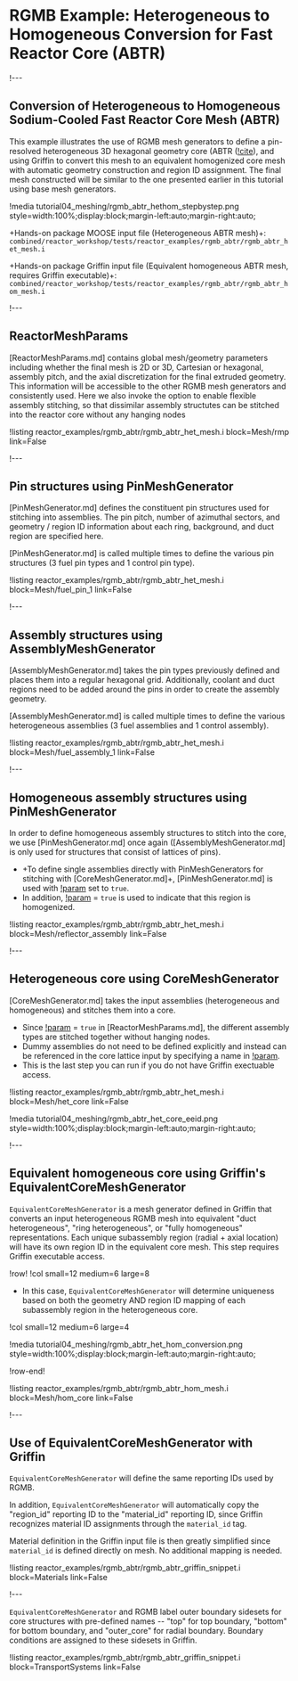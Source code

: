 # RGMB Example: Heterogeneous to Homogeneous Conversion for Fast Reactor Core (ABTR)

!---

## Conversion of Heterogeneous to Homogeneous Sodium-Cooled Fast Reactor Core Mesh (ABTR)

This example illustrates the use of RGMB mesh generators to define a pin-resolved heterogeneous 3D hexagonal geometry core (ABTR ([!cite](shemon2015abtr)), and using Griffin to convert this mesh to an equivalent homogenized core mesh with automatic geometry construction and region ID assignment. The final mesh constructed will be similar to the one presented earlier in this tutorial using base mesh generators.

!media tutorial04_meshing/rgmb_abtr_hethom_stepbystep.png
       style=width:100%;display:block;margin-left:auto;margin-right:auto;

+Hands-on package MOOSE input file (Heterogeneous ABTR mesh)+: `combined/reactor_workshop/tests/reactor_examples/rgmb_abtr/rgmb_abtr_het_mesh.i`

+Hands-on package Griffin input file (Equivalent homogeneous ABTR mesh, requires Griffin executable)+: `combined/reactor_workshop/tests/reactor_examples/rgmb_abtr/rgmb_abtr_hom_mesh.i`

!---

## ReactorMeshParams

[ReactorMeshParams.md] contains global mesh/geometry parameters including whether the final mesh is 2D or 3D, Cartesian or hexagonal, assembly pitch, and the axial discretization for the final extruded geometry. This information will be accessible to the other RGMB mesh generators and consistently used. Here we also invoke the option to enable flexible assembly stitching, so that dissimilar assembly structutes can be stitched into the reactor core without any hanging nodes

!listing reactor_examples/rgmb_abtr/rgmb_abtr_het_mesh.i
         block=Mesh/rmp
         link=False

!---

## Pin structures using PinMeshGenerator

[PinMeshGenerator.md] defines the constituent pin structures used for stitching into assemblies. The pin pitch, number of azimuthal sectors, and geometry / region ID information about each ring, background, and duct region are specified here.

[PinMeshGenerator.md] is called multiple times to define the various pin structures (3 fuel pin types and 1 control pin type).

!listing reactor_examples/rgmb_abtr/rgmb_abtr_het_mesh.i
         block=Mesh/fuel_pin_1
         link=False

!---

## Assembly structures using AssemblyMeshGenerator

[AssemblyMeshGenerator.md] takes the pin types previously defined and places them into a regular hexagonal grid. Additionally, coolant and duct regions need to be added around the pins in order to create the assembly geometry.

[AssemblyMeshGenerator.md] is called multiple times to define the various heterogeneous assemblies (3 fuel assemblies and 1 control assembly).

!listing reactor_examples/rgmb_abtr/rgmb_abtr_het_mesh.i
         block=Mesh/fuel_assembly_1
         link=False

!---

## Homogeneous assembly structures using PinMeshGenerator

In order to define homogeneous assembly structures to stitch into the core, we use [PinMeshGenerator.md] once again ([AssemblyMeshGenerator.md] is only used for structures that consist of lattices of pins).

- +To define single assemblies directly with PinMeshGenerators for stitching with [CoreMeshGenerator.md]+, [PinMeshGenerator.md] is used with [!param](/Mesh/PinMeshGenerator/use_as_assembly) set to `true`.
- In addition, [!param](/Mesh/PinMeshGenerator/homogenized) = `true` is used to indicate that this region is homogenized.

!listing reactor_examples/rgmb_abtr/rgmb_abtr_het_mesh.i
         block=Mesh/reflector_assembly
         link=False

!---


## Heterogeneous core using CoreMeshGenerator

[CoreMeshGenerator.md] takes the input assemblies (heterogeneous and homogeneous) and stitches them into a core.

- Since [!param](/Mesh/ReactorMeshParams/flexible_assembly_stitching) = `true` in [ReactorMeshParams.md], the different assembly types are stitched together without hanging nodes.
- Dummy assemblies do not need to be defined explicitly and instead can be referenced in the core lattice input by specifying a name in [!param](/Mesh/CoreMeshGenerator/dummy_assembly_name).
- This is the last step you can run if you do not have Griffin exectuable access.

!listing reactor_examples/rgmb_abtr/rgmb_abtr_het_mesh.i
         block=Mesh/het_core
         link=False

!media tutorial04_meshing/rgmb_abtr_het_core_eeid.png
       style=width:100%;display:block;margin-left:auto;margin-right:auto;

!---

## Equivalent homogeneous core using Griffin's EquivalentCoreMeshGenerator

`EquivalentCoreMeshGenerator` is a mesh generator defined in Griffin that converts an input heterogeneous RGMB mesh into equivalent "duct heterogeneous", "ring heterogeneous", or "fully homogeneous" representations. Each unique subassembly region (radial + axial location) will have its own region ID in the equivalent core mesh. This step requires Griffin executable access.

!row!
!col small=12 medium=6 large=8

- In this case, `EquivalentCoreMeshGenerator` will determine uniqueness based on both the geometry AND region ID mapping of each subassembly region in the heterogeneous core.

!col small=12 medium=6 large=4

!media tutorial04_meshing/rgmb_abtr_het_hom_conversion.png
       style=width:100%;display:block;margin-left:auto;margin-right:auto;

!row-end!

!listing reactor_examples/rgmb_abtr/rgmb_abtr_hom_mesh.i
         block=Mesh/hom_core
         link=False


!---

## Use of EquivalentCoreMeshGenerator with Griffin

`EquivalentCoreMeshGenerator` will define the same reporting IDs used by RGMB.

In addition, `EquivalentCoreMeshGenerator` will automatically copy the "region_id" reporting ID to the "material_id" reporting ID, since Griffin recognizes material ID assignments through the `material_id` tag.

Material definition in the Griffin input file is then greatly simplified since `material_id` is defined directly on mesh. No additional mapping is needed.

!listing reactor_examples/rgmb_abtr/rgmb_abtr_griffin_snippet.i
         block=Materials
         link=False

!---

`EquivalentCoreMeshGenerator` and RGMB label outer boundary sidesets for core structures with pre-defined names -- "top" for top boundary, "bottom" for bottom boundary, and "outer_core" for radial boundary. Boundary conditions are assigned to these sidesets in Griffin.

!listing reactor_examples/rgmb_abtr/rgmb_abtr_griffin_snippet.i
         block=TransportSystems
         link=False
